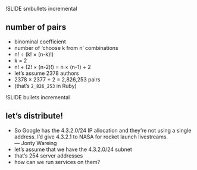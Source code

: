 !SLIDE smbullets incremental

## number of pairs

* binominal coefficient
* number of ‘choose k from n’ combinations
* n! ÷ (k! × (n-k)!)
* k = 2
* n! ÷ (2! × (n-2)!) = n × (n-1) ÷ 2
* let’s assume 2378 authors
* 2378 × 2377 ÷ 2 = 2,826,253 pairs
* (that’s `2_826_253` in Ruby)

!SLIDE bullets incremental

## let’s distribute!

* <span class='quote'>So Google has the 4.3.2.0/24 IP allocation and they’re not using a single address. I’d give 4.3.2.1 to NASA for rocket launch livestreams.<br />— Jonty Wareing</span>
* let’s assume that we have the 4.3.2.0/24 subnet
* that’s 254 server addresses
* how can we run services on them?
